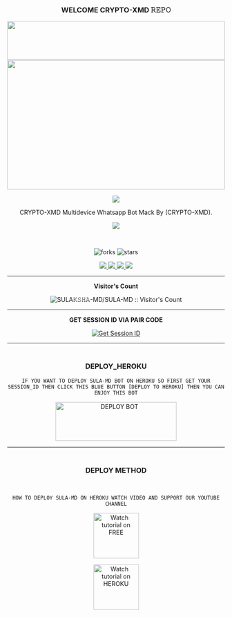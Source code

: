 <div align="center">

### <br>   WELCOME CRYPTO-XMD 𝚁𝙴𝙿𝙾


 <img src="https://i.imgur.com/dBaSKWF.gif" height="90" width="100%">
 <br>
 
<img src="https://i.ibb.co/dHwhYTC/SulaMd.jpg" height="300" width="100%">

<br>

<a><img src='https://i.imgur.com/LyHic3i.gif'/></a>

CRYPTO-XMD Multidevice Whatsapp Bot Mack By (CRYPTO-XMD).

<a><img src='https://i.imgur.com/LyHic3i.gif'/></a>

<br>

![forks](https://img.shields.io/github/forks/SULA-MD-NEW/SULA-MD?label=Forks&style=social)            ![stars](https://img.shields.io/github/stars/SULA-MD-NEW/SULA-MD?style=social)

<p align="center">
  <a href="https://github.com/SULA-MD-NEW/SULA-MD">
    <img src="https://img.shields.io/github/repo-size/SULA-MD-NEW/SULA-MD?color=purple&label=Repo%20Size&style=plastic">

  </a>
  <a href="https://github.com/SULA-MD-NEW/SULA-MD">
    <img src="https://img.shields.io/github/license/SULA-MD-NEW/SULA-MD?color=purple&label=License&style=plastic">

  </a>
  <a href="https://github.com/SULA-MD-NEW/SULA-MD">
    <img src="https://img.shields.io/github/languages/top/SULA-MD-NEW/SULA-MD?color=purple&label=Javascript&style=plastic">

  </a>
  <a href="https://github.com/SULA-MD-NEW/SULA-MD">
    <img src="https://img.shields.io/static/v1?label=Author&message=Sulaksha%20Madara&color=purple&style=plastic">

  </a>
  </p>
 <hr>
 
 <b>Visitor's Count</b>

 <p align="center"><img src="https://profile-counter.glitch.me/{SULA𝙺𝚂𝙷𝙰-MD}/count.svg" alt="SULA𝙺𝚂𝙷𝙰-MD/SULA-MD :: Visitor's Count" old_src="https://profile-counter.glitch.me/{SULA𝙺𝚂𝙷𝙰-MD}/count.svg" /></p>

<hr>

<b>GET SESSION ID VIA PAIR CODE </b>

<a href='https://sula-web-730bc65bc114.herokuapp.com/' target="_blank"><img alt='Get Session ID' src='https://img.shields.io/badge/Click here to get your session id-blue?style=for-the-badge&logo=opencv&logoColor=white'/></a>

<hr>

### <br>   DEPLOY_HEROKU 

`IF YOU WANT TO DEPLOY SULA-MD BOT ON HEROKU SO FIRST GET YOUR SESSION_ID THEN CLICK THIS BLUE BUTTON [DEPLOY TO HEROKU] THEN YOU CAN ENJOY THIS BOT`

 
<a href="https://dashboard.heroku.com/new-app?template=https://github.com/SULA-MD-NEW/SULA-MD" target="blank"><img align="center" src="https://i.imgur.com/6rs61MY.png" alt="DEPLOY BOT" height="90" width="280" /></a>

<hr>

### <br>  DEPLOY METHOD 

<br>

` HOW TO DEPLOY SULA-MD ON HEROKU WATCH VIDEO AND SUPPORT OUR YOUTUBE CHANNEL `

<p align="center">
   <a href="https://youtu.be/NJjxbslkKvQ"><img src="https://i.ibb.co/71mYRh4/116-1161192-podcast-subscribe-listen-button-youtube-sign-hd-png.png" alt="Watch tutorial on FREE" border="0"  width="105">
    </a>
</p>

<p align="center">
   <a href="https://youtu.be/abbQi4OuWWs"><img src="https://i.ibb.co/71mYRh4/116-1161192-podcast-subscribe-listen-button-youtube-sign-hd-png.png" alt="Watch tutorial on HEROKU" border="0"  width="105">

